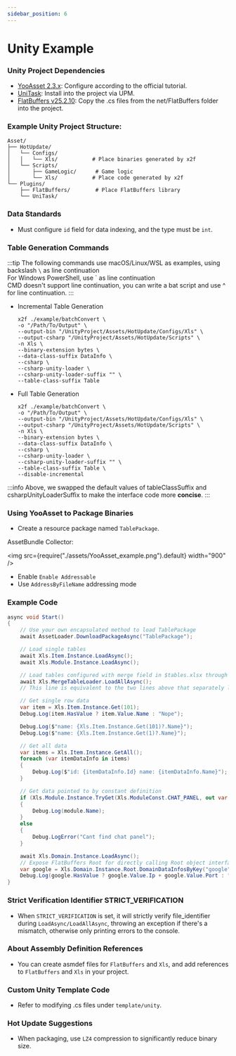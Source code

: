 ```yaml
---
sidebar_position: 6
---
```


# Unity Example

### Unity Project Dependencies

- [YooAsset 2.3.x](https://www.yooasset.com/): Configure according to the official tutorial.
- [UniTask](https://github.com/Cysharp/UniTask/releases): Install into the project via UPM.
- [FlatBuffers v25.2.10](https://github.com/google/flatbuffers/tree/master/net/FlatBuffers): Copy the .cs files from the net/FlatBuffers folder into the project.

### Example Unity Project Structure:

```
Asset/
├── HotUpdate/       
│   └── Configs/        
│   │   └── Xls/           # Place binaries generated by x2f     
│   └── Scripts/
│       ├── GameLogic/      # Game logic
│       └── Xls/           # Place code generated by x2f
└── Plugins/        
    ├── FlatBuffers/        # Place FlatBuffers library
    └── UniTask/     
```

### Data Standards

- Must configure `id` field for data indexing, and the type must be `int`.

### Table Generation Commands

:::tip
The following commands use macOS/Linux/WSL as examples, using backslash `\` as line continuation  
For Windows PowerShell, use \` as line continuation  
CMD doesn't support line continuation, you can write a bat script and use ^ for line continuation.
:::

- Incremental Table Generation

    ```shell
    x2f ./example/batchConvert \
    -o "/Path/To/Output" \
    --output-bin "/UnityProject/Assets/HotUpdate/Configs/Xls" \ 
    --output-csharp "/UnityProject/Assets/HotUpdate/Scripts" \
    -n Xls \
    --binary-extension bytes \ 
    --data-class-suffix DataInfo \
    --csharp \
    --csharp-unity-loader \
    --csharp-unity-loader-suffix "" \
    --table-class-suffix Table
    ```

- Full Table Generation

    ```shell
    x2f ./example/batchConvert \
    -o "/Path/To/Output" \
    --output-bin "/UnityProject/Assets/HotUpdate/Configs/Xls" \ 
    --output-csharp "/UnityProject/Assets/HotUpdate/Scripts" \
    -n Xls \
    --binary-extension bytes \ 
    --data-class-suffix DataInfo \
    --csharp \
    --csharp-unity-loader \
    --csharp-unity-loader-suffix "" \
    --table-class-suffix Table \
    --disable-incremental
    ```

:::info
Above, we swapped the default values of tableClassSuffix and csharpUnityLoaderSuffix to make the interface code more **concise**.
:::

### Using YooAsset to Package Binaries

- Create a resource package named `TablePackage`.

AssetBundle Collector:

<img src={require("./assets/YooAsset_example.png").default}  width="900" />

- Enable `Enable Addressable`
- Use `AddressByFileName` addressing mode

### Example Code

```csharp
async void Start()
{
    // Use your own encapsulated method to load TablePackage
    await AssetLoader.DownloadPackageAsync("TablePackage");

    // Load single tables
    await Xls.Item.Instance.LoadAsync();
    await Xls.Module.Instance.LoadAsync();

    // Load tables configured with merge field in $tables.xlsx through merge table interface
    await Xls.MergeTableLoader.LoadAllAsync();  
    // This line is equivalent to the two lines above that separately load item and module, see implementation in MergeTableLoader.cs

    // Get single row data
    var item = Xls.Item.Instance.Get(101);
    Debug.Log(item.HasValue ? item.Value.Name : "Nope");

    Debug.Log($"name: {Xls.Item.Instance.Get(101)?.Name}");
    Debug.Log($"name: {Xls.Item.Instance.Get(1)?.Name}");

    // Get all data
    var items = Xls.Item.Instance.GetAll();
    foreach (var itemDataInfo in items)
    {
        Debug.Log($"id: {itemDataInfo.Id} name: {itemDataInfo.Name}");
    }

    // Get data pointed to by constant definition
    if (Xls.Module.Instance.TryGet(Xls.ModuleConst.CHAT_PANEL, out var module))
    {
        Debug.Log(module.Name);
    }
    else
    {
        Debug.LogError("Cant find chat panel");
    }

    await Xls.Domain.Instance.LoadAsync();
    // Expose FlatBuffers Root for directly calling Root object interfaces
    var google = Xls.Domain.Instance.Root.DomainDataInfosByKey("google");
    Debug.Log(google.HasValue ? google.Value.Ip + google.Value.Port : "Nope");
}
```

### Strict Verification Identifier STRICT_VERIFICATION

- When `STRICT_VERIFICATION` is set, it will strictly verify file_identifier during `LoadAsync/LoadAllAsync`, throwing an exception if there's a mismatch, otherwise only printing errors to the console.

### About Assembly Definition References

- You can create asmdef files for `FlatBuffers` and `Xls`, and add references to `FlatBuffers` and `Xls` in your project.

### Custom Unity Template Code

- Refer to modifying .cs files under `template/unity`.

### Hot Update Suggestions

- When packaging, use `LZ4` compression to significantly reduce binary size.

